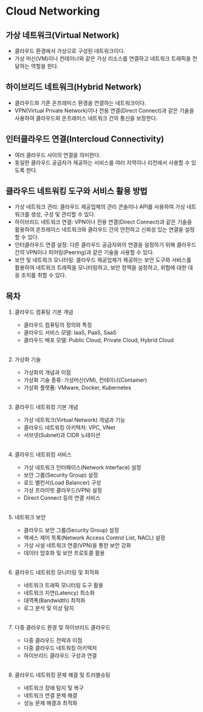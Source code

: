 # Cloud Networking

## 가상 네트워크(Virtual Network)
- 클라우드 환경에서 가상으로 구성된 네트워크이다. 
- 가상 머신(VM)이나 컨테이너와 같은 가상 리소스를 연결하고 네트워크 트래픽을 전달하는 역할을 한다.

## 하이브리드 네트워크(Hybrid Network)
- 클라우드와 기존 온프레미스 환경을 연결하는 네트워크이다. 
- VPN(Virtual Private Network)이나 전용 연결(Direct Connect)과 같은 기술을 사용하여 클라우드와 온프레미스 네트워크 간의 통신을 보장한다.

## 인터클라우드 연결(Intercloud Connectivity)
- 여러 클라우드 사이의 연결을 의미한다. 
- 동일한 클라우드 공급자가 제공하는 서비스를 여러 지역이나 리전에서 사용할 수 있도록 한다.

## 클라우드 네트워킹 도구와 서비스 활용 방법
- 가상 네트워크 관리: 클라우드 제공업체의 관리 콘솔이나 API를 사용하여 가상 네트워크를 생성, 구성 및 관리할 수 있다.
- 하이브리드 네트워크 연결: VPN이나 전용 연결(Direct Connect)과 같은 기술을 활용하여 온프레미스 네트워크와 클라우드 간의 안전하고 신뢰성 있는 연결을 설정할 수 있다.
- 인터클라우드 연결 설정: 다른 클라우드 공급자와의 연결을 설정하기 위해 클라우드 간의 VPN이나 피어링(Peering)과 같은 기술을 사용할 수 있다.
- 보안 및 네트워크 모니터링: 클라우드 제공업체가 제공하는 보안 도구와 서비스를 활용하여 네트워크 트래픽을 모니터링하고, 보안 정책을 설정하고, 위협에 대한 대응 조치를 취할 수 있다.

## 목차

1. 클라우드 컴퓨팅 기본 개념
   - 클라우드 컴퓨팅의 정의와 특징
   - 클라우드 서비스 모델: IaaS, PaaS, SaaS
   - 클라우드 배포 모델: Public Cloud, Private Cloud, Hybrid Cloud
<br><br>

2. 가상화 기술
   - 가상화의 개념과 이점
   - 가상화 기술 종류: 가상머신(VM), 컨테이너(Container)
   - 가상화 플랫폼: VMware, Docker, Kubernetes
<br><br>

3. 클라우드 네트워킹 기본 개념
   - 가상 네트워크(Virtual Network) 개념과 기능
   - 클라우드 네트워킹 아키텍처: VPC, VNet
   - 서브넷(Subnet)과 CIDR 노테이션
<br><br>

4. 클라우드 네트워킹 서비스
   - 가상 네트워크 인터페이스(Network Interface) 설정
   - 보안 그룹(Security Group) 설정
   - 로드 밸런서(Load Balancer) 구성
   - 가상 프라이빗 클라우드(VPN) 설정
   - Direct Connect 등의 연결 서비스
<br><br>

5. 네트워크 보안
   - 클라우드 보안 그룹(Security Group) 설정
   - 액세스 제어 목록(Network Access Control List, NACL) 설정
   - 가상 사설 네트워크 연결(VPN)을 통한 보안 강화
   - 데이터 암호화 및 보안 프로토콜 활용
<br><br>

6. 클라우드 네트워킹 모니터링 및 최적화
   - 네트워크 트래픽 모니터링 도구 활용
   - 네트워크 지연(Latency) 최소화
   - 대역폭(Bandwidth) 최적화
   - 로그 분석 및 이상 탐지
<br><br>

7. 다중 클라우드 환경 및 하이브리드 클라우드
   - 다중 클라우드 전략과 이점
   - 다중 클라우드 네트워킹 아키텍처
   - 하이브리드 클라우드 구성과 연결
<br><br>

8. 클라우드 네트워킹 문제 해결 및 트러블슈팅
   - 네트워크 장애 탐지 및 복구
   - 네트워크 연결 문제 해결
   - 성능 문제 해결과 최적화
